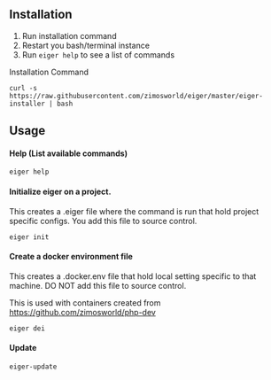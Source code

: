 ## Installation

1. Run installation command
2. Restart you bash/terminal instance 
3. Run ``eiger help`` to see a list of commands

Installation Command
```
curl -s https://raw.githubusercontent.com/zimosworld/eiger/master/eiger-installer | bash
```

## Usage

#### Help (List available commands)

```
eiger help
```

#### Initialize eiger on a project. 

This creates a .eiger file where the command is run that hold project specific configs. You add this file to source control.
```
eiger init
```

#### Create a docker environment file

This creates a .docker.env file that hold local setting specific to that machine. DO NOT add this file to source control.

This is used with containers created from https://github.com/zimosworld/php-dev
```
eiger dei
```

#### Update

```
eiger-update
```